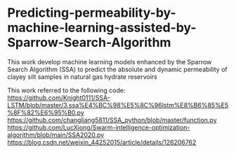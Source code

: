 # Predicting-permeability-by-machine-learning-assisted-by-Sparrow-Search-Algorithm
This work  develop machine learning models enhanced by the Sparrow Search Algorithm (SSA) to predict the absolute and dynamic permeability of clayey silt samples in natural gas hydrate reservoirs

This work referred to the following code:
https://github.com/Knight0111/SSA-LSTM/blob/master/3.ssa%E4%BC%98%E5%8C%96lstm%E8%B6%85%E5%8F%82%E6%95%B0.py
https://github.com/changliang5811/SSA_python/blob/master/function.py
https://github.com/LucXiong/Swarm-intelligence-optimization-algorithm/blob/main/SSA2020.py
https://blog.csdn.net/weixin_44252015/article/details/126206762
